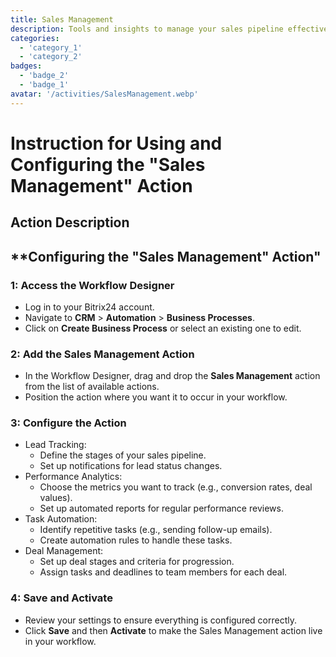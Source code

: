 ```yaml
---
title: Sales Management
description: Tools and insights to manage your sales pipeline effectively.
categories: 
  - 'category_1'
  - 'category_2'
badges: 
  - 'badge_2'
  - 'badge_1'
avatar: '/activities/SalesManagement.webp'
---
```


# Instruction for Using and Configuring the "Sales Management" Action

## Action Description

## **Configuring the "Sales Management" Action"

### 1: Access the Workflow Designer
- Log in to your Bitrix24 account.
- Navigate to **CRM** > **Automation** > **Business Processes**.
- Click on **Create Business Process** or select an existing one to edit.

### 2: Add the Sales Management Action
- In the Workflow Designer, drag and drop the **Sales Management** action from the list of available actions.
- Position the action where you want it to occur in your workflow.

### 3: Configure the Action
- Lead Tracking:
  - Define the stages of your sales pipeline.
  - Set up notifications for lead status changes.
- Performance Analytics:
  - Choose the metrics you want to track (e.g., conversion rates, deal values).
  - Set up automated reports for regular performance reviews.
- Task Automation:
  - Identify repetitive tasks (e.g., sending follow-up emails).
  - Create automation rules to handle these tasks.
- Deal Management:
  - Set up deal stages and criteria for progression.
  - Assign tasks and deadlines to team members for each deal.

### 4: Save and Activate
- Review your settings to ensure everything is configured correctly.
- Click **Save** and then **Activate** to make the Sales Management action live in your workflow.
